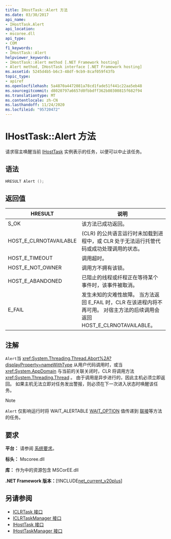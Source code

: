 ```yaml
---
title: IHostTask::Alert 方法
ms.date: 03/30/2017
api_name:
- IHostTask.Alert
api_location:
- mscoree.dll
api_type:
- COM
f1_keywords:
- IHostTask::Alert
helpviewer_keywords:
- IHostTask::Alert method [.NET Framework hosting]
- Alert method, IHostTask interface [.NET Framework hosting]
ms.assetid: 5245d4b5-b6c3-48df-9cb9-8caf059f43fb
topic_type:
- apiref
ms.openlocfilehash: 5a4870a4472081a78cd1fade51f441c22aa5eb48
ms.sourcegitcommit: d8020797a6657d0fbbdff362b80300815f682f94
ms.translationtype: MT
ms.contentlocale: zh-CN
ms.lasthandoff: 11/24/2020
ms.locfileid: "95720472"
---
```

# <a name="ihosttaskalert-method"></a>IHostTask::Alert 方法

请求宿主唤醒当前 [IHostTask](ihosttask-interface.md) 实例表示的任务，以便可以中止该任务。  
  
## <a name="syntax"></a>语法  
  
```cpp  
HRESULT Alert ();  
```  
  
## <a name="return-value"></a>返回值  
  
|HRESULT|说明|  
|-------------|-----------------|  
|S_OK|该方法已成功返回。|  
|HOST_E_CLRNOTAVAILABLE| (CLR) 的公共语言运行时未加载到进程中，或 CLR 处于无法运行托管代码或成功处理调用的状态。|  
|HOST_E_TIMEOUT|调用超时。|  
|HOST_E_NOT_OWNER|调用方不拥有该锁。|  
|HOST_E_ABANDONED|已阻止的线程或纤程正在等待某个事件时，该事件被取消。|  
|E_FAIL|发生未知的灾难性故障。 当方法返回 E_FAIL 时，CLR 在该进程内将不再可用。 对宿主方法的后续调用会返回 HOST_E_CLRNOTAVAILABLE。|  
  
## <a name="remarks"></a>注解  

 `Alert`当 <xref:System.Threading.Thread.Abort%2A?displayProperty=nameWithType> 从用户代码调用时，或当 <xref:System.AppDomain> 与当前的关联关闭时，CLR 将调用方法 <xref:System.Threading.Thread> 。 由于调用是异步进行的，因此主机必须立即返回。 如果主机无法立即对任务发出警报，则必须在下一次进入状态时唤醒该任务。  
  
> [!NOTE]
> `Alert` 仅影响运行时将 WAIT_ALERTABLE [WAIT_OPTION](wait-option-enumeration.md) 值传递到 [联接](ihosttask-join-method.md)等方法的任务。  
  
## <a name="requirements"></a>要求  

 **平台：** 请参阅 [系统要求](../../get-started/system-requirements.md)。  
  
 **标头：** Mscoree.dll  
  
 **库：** 作为中的资源包含 MSCorEE.dll  
  
 **.NET Framework 版本：**[!INCLUDE[net_current_v20plus](../../../../includes/net-current-v20plus-md.md)]  
  
## <a name="see-also"></a>另请参阅

- [ICLRTask 接口](iclrtask-interface.md)
- [ICLRTaskManager 接口](iclrtaskmanager-interface.md)
- [IHostTask 接口](ihosttask-interface.md)
- [IHostTaskManager 接口](ihosttaskmanager-interface.md)
